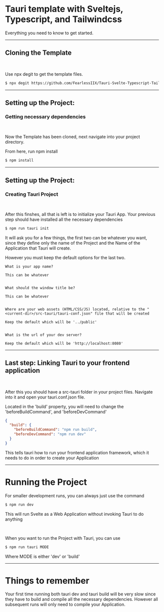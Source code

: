 # Tauri template with Sveltejs, Typescript, and Tailwindcss  

Everything you need to know to get started.  

---

## Cloning the Template

<br>

Use npx degit to get the template files.
```bash
$ npx degit https://github.com/FearlessIIX/Tauri-Svelte-Typescript-Tailwind%ProjectName
```

---

## Setting up the Project: 

### Getting necessary dependencies

<br>

Now the Template has been cloned, next navigate into your project directory.

From here, run npm install
```bash
$ npm install
```

---

## Setting up the Project: 

### Creating Tauri Project


<br>

After this finshes, all that is left is to initialize your Tauri App. Your previous step should have installed all the necessary dependencies

```bash
$ npm run tauri init
```

It will ask you for a few things, the first two can be whatever you want, since they define only the name of the Project and the Name of the Application that Tauri will create.

However you must keep the default options for the last two.
```
What is your app name?

This can be whatever


What should the window title be?

This can be whatever


Where are your web assets (HTML/CSS/JS) located, relative to the "<current-dir>/src-tauri/tauri-conf.json" file that will be created

Keep the default which will be '../public'


What is the url of your dev server?

Keep the default which will be 'http://localhost:8080'
```

---

## Last step: Linking Tauri to your frontend application

<br>

After this you should have a src-tauri folder in your project files. Navigate into it and open your tauri.conf.json file.

Located in the 'build' property, you will need to change the 'beforeBuildCommand', and 'beforeDevCommand'
```json
{
  "build": {
    "beforeBuildCommand": "npm run build",
    "beforeDevCommand": "npm run dev"
  }
}
```

This tells tauri how to run your frontend application framework, which it needs to do in order to create your Application

---

# Running the Project

For smaller development runs, you can always just use the command

```bash
$ npm run dev
```

This will run Svelte as a Web Application without invoking Tauri to do anything

<br>

When you want to run the Project with Tauri, you can use  

```bash
$ npm run tauri MODE
```
Where MODE is either 'dev' or 'build'

---
# Things to remember
Your first time running both tauri dev and tauri build will be very slow since they have to build and compile all the necessary dependencies. However all subsequent runs will only need to compile your Application.
